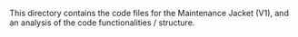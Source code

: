 This directory contains the code files for the Maintenance Jacket (V1), and an analysis of the code functionalities / structure.